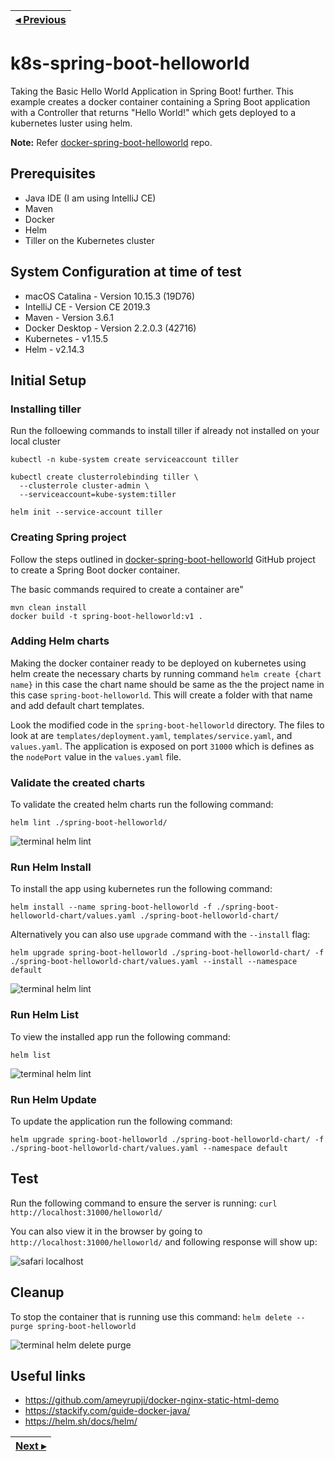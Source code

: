 | [◂ Previous](https://github.com/ameyrupji-k8s/docker-spring-boot-helloworld) |
|-----|

# k8s-spring-boot-helloworld

Taking the Basic Hello World Application in Spring Boot! further. This example creates a docker container containing a Spring Boot application with a Controller that returns "Hello World!" which gets deployed to a kubernetes luster using helm.

**Note:** Refer [docker-spring-boot-helloworld](https://github.com/ameyrupji-k8s/docker-spring-boot-helloworld) repo.

## Prerequisites

- Java IDE (I am using IntelliJ CE)
- Maven
- Docker
- Helm
- Tiller on the Kubernetes cluster

## System Configuration at time of test

- macOS Catalina - Version 10.15.3 (19D76)
- IntelliJ CE - Version CE 2019.3
- Maven - Version 3.6.1
- Docker Desktop - Version 2.2.0.3 (42716)
- Kubernetes - v1.15.5
- Helm - v2.14.3

## Initial Setup

### Installing tiller

Run the folloewing commands to install tiller if already not installed on your local cluster 

```shell script
kubectl -n kube-system create serviceaccount tiller

kubectl create clusterrolebinding tiller \
  --clusterrole cluster-admin \
  --serviceaccount=kube-system:tiller

helm init --service-account tiller
```

### Creating Spring project

Follow the steps outlined in [docker-spring-boot-helloworld](https://github.com/ameyrupji/docker-spring-boot-helloworld) GitHub project to create a Spring Boot docker container. 

The basic commands required to create a container are"

```
mvn clean install
docker build -t spring-boot-helloworld:v1 .
```

### Adding Helm charts

Making the docker container ready to be deployed on kubernetes using helm create the necessary charts by running command `helm create {chart name}` in this case the chart name should be same as the the project name in this case `spring-boot-helloworld`. This will create a folder with that name and add default chart templates.

Look the modified code in the `spring-boot-helloworld` directory. The files to look at are `templates/deployment.yaml`, `templates/service.yaml`, and `values.yaml`. The application is exposed on port `31000` which is defines as the `nodePort` value in the `values.yaml` file.


### Validate the created charts

To validate the created helm charts run the following command:

`helm lint ./spring-boot-helloworld/`

![terminal helm lint](images/terminal-helm-lint.png)

### Run Helm Install

To install the app using kubernetes run the following command:

`helm install --name spring-boot-helloworld -f ./spring-boot-helloworld-chart/values.yaml ./spring-boot-helloworld-chart/`

Alternatively you can also use `upgrade` command with the `--install` flag:

`helm upgrade spring-boot-helloworld ./spring-boot-helloworld-chart/ -f ./spring-boot-helloworld-chart/values.yaml --install --namespace default`

![terminal helm lint](images/terminal-helm-install.png)

### Run Helm List

To view the installed app run the following command:

`helm list`

![terminal helm lint](images/terminal-helm-lint.png)

### Run Helm Update

To update the application run the following command:

`helm upgrade spring-boot-helloworld ./spring-boot-helloworld-chart/ -f ./spring-boot-helloworld-chart/values.yaml --namespace default`


## Test 

Run the following command to ensure the server is running: `curl http://localhost:31000/helloworld/`

You can also view it in the browser by going to `http://localhost:31000/helloworld/` and following response will show up:

![safari localhost](images/safari-localhost.png)

## Cleanup


To stop the container that is running use this command: `helm delete --purge spring-boot-helloworld`

![terminal helm delete purge](images/terminal-helm-delete-purge.png)

## Useful links

- https://github.com/ameyrupji/docker-nginx-static-html-demo
- https://stackify.com/guide-docker-java/
- https://helm.sh/docs/helm/

| [Next ▸](https://github.com/ameyrupji-k8s/k8s-spring-boot-helloworld-liveness-readiness-probes) |
|-----|
